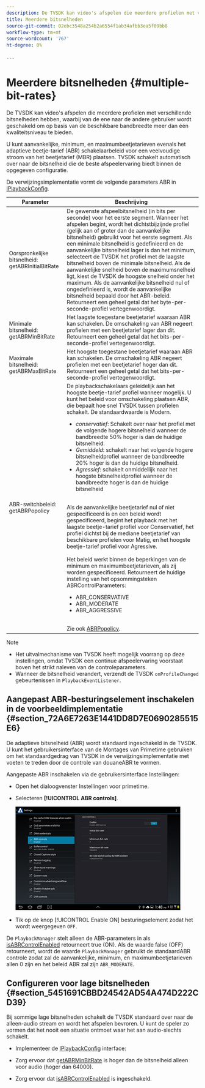```yaml
---
description: De TVSDK kan video's afspelen die meerdere profielen met verschillende bitsnelheden hebben, waarbij van de ene naar de andere gebruiker wordt geschakeld om op basis van de beschikbare bandbreedte meer dan één kwaliteitsniveau te bieden.
title: Meerdere bitsnelheden
source-git-commit: 02ebc3548a254b2a6554f1ab34afbb3ea5f09bb8
workflow-type: tm+mt
source-wordcount: '767'
ht-degree: 0%

---
```


# Meerdere bitsnelheden {#multiple-bit-rates}

De TVSDK kan video&#39;s afspelen die meerdere profielen met verschillende bitsnelheden hebben, waarbij van de ene naar de andere gebruiker wordt geschakeld om op basis van de beschikbare bandbreedte meer dan één kwaliteitsniveau te bieden.

U kunt aanvankelijke, minimum, en maximumbeetjetarieven evenals het adaptieve beetje-tarief (ABR) schakelaarbeleid voor een veelvoudige stroom van het beetjetarief (MBR) plaatsen. TVSDK schakelt automatisch over naar de bitsnelheid die de beste afspeelervaring biedt binnen de opgegeven configuratie.

De verwijzingsimplementatie vormt de volgende parameters ABR in [IPlaybackConfig](https://help.adobe.com/en_US/primetime/api/reference_implementation/android/javadoc/com/adobe/primetime/reference/config/IPlaybackConfig.html).

| Parameter | Beschrijving |
|--- |--- |
| Oorspronkelijke bitsnelheid: getABRInitialBitRate | De gewenste afspeelbitsnelheid (in bits per seconde) voor het eerste segment. Wanneer het afspelen begint, wordt het dichtstbijzijnde profiel (gelijk aan of groter dan de aanvankelijke bitsnelheid) gebruikt voor het eerste segment.  Als een minimale bitsnelheid is gedefinieerd en de aanvankelijke bitsnelheid lager is dan het minimum, selecteert de TVSDK het profiel met de laagste bitsnelheid boven de minimale bitsnelheid. Als de aanvankelijke snelheid boven de maximumsnelheid ligt, kiest de TVSDK de hoogste snelheid onder het maximum. Als de aanvankelijke bitsnelheid nul of ongedefinieerd is, wordt de aanvankelijke bitsnelheid bepaald door het ABR-beleid.  Retourneert een geheel getal dat het byte-per-seconde-profiel vertegenwoordigt. |
| Minimale bitsnelheid: getABRMinBitRate | Het laagste toegestane beetjetarief waaraan ABR kan schakelen. De omschakeling van ABR negeert profielen met een beetjetarief lager dan dit. Retourneert een geheel getal dat het bits-per-seconde-profiel vertegenwoordigt. |
| Maximale bitsnelheid: getABRMaxBitRate | Het hoogste toegestane beetjetarief waaraan ABR kan schakelen. De omschakeling ABR negeert profielen met een beetjetarief hoger dan dit. Retourneert een geheel getal dat het bits-per-seconde-profiel vertegenwoordigt. |
| ABR-switchbeleid: getABRPopolicy | De playbackschakelaars geleidelijk aan het hoogste beetje-tarief profiel wanneer mogelijk. U kunt het beleid voor omschakeling plaatsen ABR, die bepaalt hoe snel TVSDK tussen profielen schakelt. De standaardwaarde is Modern. <ul><li>*conservatief*: Schakelt over naar het profiel met de volgende hogere bitsnelheid wanneer de bandbreedte 50% hoger is dan de huidige bitsnelheid. </li><li>*Gemiddeld*: schakelt naar het volgende hogere bitsnelheidprofiel wanneer de bandbreedte 20% hoger is dan de huidige bitsnelheid.</li><li>*Agressief*: schakelt onmiddellijk naar het hoogste bitsnelheidprofiel wanneer de bandbreedte hoger is dan de huidige bitsnelheid</li></ul><br/>Als de aanvankelijke beetjetarief nul of niet gespecificeerd is en een beleid wordt gespecificeerd, begint het playback met het laagste beetje-tarief profiel voor Conservatief, het profiel dichtst bij de mediane beetjetarief van beschikbare profielen voor Matig, en het hoogste beetje-tarief profiel voor Agressive.<br/><br/>Het beleid werkt binnen de beperkingen van de minimum en maximumbeetjetarieven, als zij worden gespecificeerd.  Retourneert de huidige instelling van het opsommingsteken ABRControlParameters: <ul><li>ABR_CONSERVATIVE</li><li>ABR_MODERATE </li><li>ABR_AGGRESSIVE</li></ul><br>Zie ook [ABRPopolicy](https://help.adobe.com/en_US/primetime/api/psdk/javadoc/com/adobe/mediacore/ABRControlParameters.ABRPolicy.html). |

>[!NOTE]
>
>* Het uitvalmechanisme van TVSDK heeft mogelijk voorrang op deze instellingen, omdat TVSDK een continue afspeelervaring voorstaat boven het strikt naleven van de controleparameters.
>* Wanneer de bitsnelheid verandert, verzendt de TVSDK `onProfileChanged` gebeurtenissen in `PlaybackEventListener`.

## Aangepast ABR-besturingselement inschakelen in de voorbeeldimplementatie {#section_72A6E7263E1441DD8D7E0690285515E6}

De adaptieve bitsnelheid (ABR) wordt standaard ingeschakeld in de TVSDK. U kunt het gebruikersinterface van de Montages van Primetime gebruiken om het standaardgedrag van TVSDK in de verwijzingsimplementatie met voeten te treden door de controle van douaneABR te vormen.

Aangepaste ABR inschakelen via de gebruikersinterface Instellingen:

* Open het dialoogvenster Instellingen voor primetime.
* Selecteren **[!UICONTROL ABR controls]**.

  ![](assets/abr-configuration.jpg)

* Tik op de knop [!UICONTROL Enable ON] besturingselement zodat het wordt weergegeven `OFF`.

De `PlaybackManager` stelt alleen de ABR-parameters in als [isABRControlEnabled](https://help.adobe.com/en_US/primetime/api/reference_implementation/android/javadoc/com/adobe/primetime/reference/config/IPlaybackConfig.html) retourneert true (ON). Als de waarde false (OFF) retourneert, wordt de waarde `PlaybackManager` gebruikt de standaardABR controle zodat zal de aanvankelijke, minimum, en maximumbeetjetarieven allen 0 zijn en het beleid ABR zal zijn `ABR_MODERATE`.

## Configureren voor lage bitsnelheden {#section_5451691CBBD24542AD54A474D222CD39}

Bij sommige lage bitsnelheden schakelt de TVSDK standaard over naar de alleen-audio stream en wordt het afspelen bevroren. U kunt de speler zo vormen dat het nooit een situatie ontmoet waar het aan audio-slechts schakelt.

* Implementeer de [IPlaybackConfig](https://help.adobe.com/en_US/primetime/api/reference_implementation/android/javadoc/com/adobe/primetime/reference/config/IPlaybackConfig.html) interface:

* Zorg ervoor dat [getABRMinBitRate](https://help.adobe.com/en_US/primetime/api/reference_implementation/android/javadoc/com/adobe/primetime/reference/config/IPlaybackConfig.html#getABRMinBitRate()) is hoger dan de bitsnelheid alleen voor audio (hoger dan 64000).
* Zorg ervoor dat [isABRControlEnabled](https://help.adobe.com/en_US/primetime/api/reference_implementation/android/javadoc/com/adobe/primetime/reference/config/IPlaybackConfig.html#isABRControlEnabled()) is ingeschakeld.
